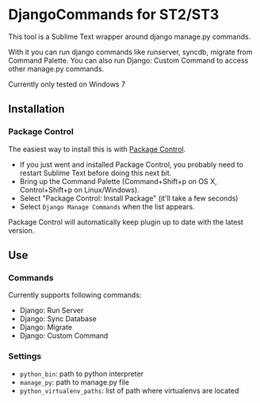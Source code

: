 # DjangoCommands for ST2/ST3

This tool is a Sublime Text wrapper around django manage.py commands. 

With it you can run django commands like runserver, syncdb, migrate from Command Palette.
You can also run Django: Custom Command to access other manage.py commands.


Currently only tested on Windows 7

## Installation

### Package Control

The easiest way to install this is with [Package Control](http://wbond.net/sublime\_packages/package\_control).

 * If you just went and installed Package Control, you probably need to restart Sublime Text before doing this next bit.
 * Bring up the Command Palette (Command+Shift+p on OS X, Control+Shift+p on Linux/Windows).
 * Select "Package Control: Install Package" (it'll take a few seconds)
 * Select `Django Manage Commands` when the list appears.

Package Control will automatically keep plugin up to date with the latest version.

## Use

### Commands
Currently supports following commands:
 * Django: Run Server
 * Django: Sync Database
 * Django: Migrate
 * Django: Custom Command

### Settings

 * `python_bin`: path to python interpreter
 * `manage_py`: path to manage.py file
 * `python_virtualenv_paths`: list of path where virtualenvs are located 

